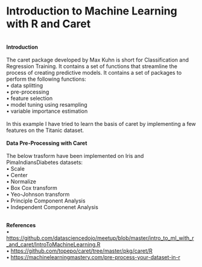 # Introduction to Machine Learning with R and Caret
 <br />
 <b>Introduction</b> <br />
 <br />
The caret package developed by Max Kuhn is short for Classification and Regression Training. It contains a set of functions that streamline the process of creating predictive models. It contains a set of packages to perform the following functions: <br />
•	data splitting <br />
•	pre-processing <br />
•	feature selection <br />
•	model tuning using resampling <br />
•	variable importance estimation <br />
 <br />
In this example I have tried to learn the basis of caret by implementing a few features on the Titanic dataset. <br />
 <br />
<b>Data Pre-Processing with Caret</b> <br />
<br />
The below trasform have been implemented on Iris and PimaIndiansDiabetes datasets: <br />
•	Scale <br />
•	Center <br />
•	Normalize <br />
•	Box Cox transform <br />
•	Yeo-Johnson transform <br />
•	Principle Component Analysis <br />
•	Independent Componenet Analysis <br />
<br />

<b>References</b> <br />
•	https://github.com/datasciencedojo/meetup/blob/master/intro_to_ml_with_r_and_caret/IntroToMachineLearning.R <br />
•	https://github.com/topepo/caret/tree/master/pkg/caret/R <br />
•	https://machinelearningmastery.com/pre-process-your-dataset-in-r <br />
